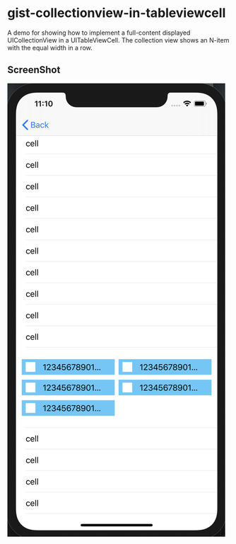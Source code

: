 # gist-collectionview-in-tableviewcell
A demo for showing how to implement a full-content displayed UICollectionView in a UITableViewCell. The collection view shows an N-item with the equal width in a row.

## ScreenShot

![image](./screenshots/demo-ss.png)
